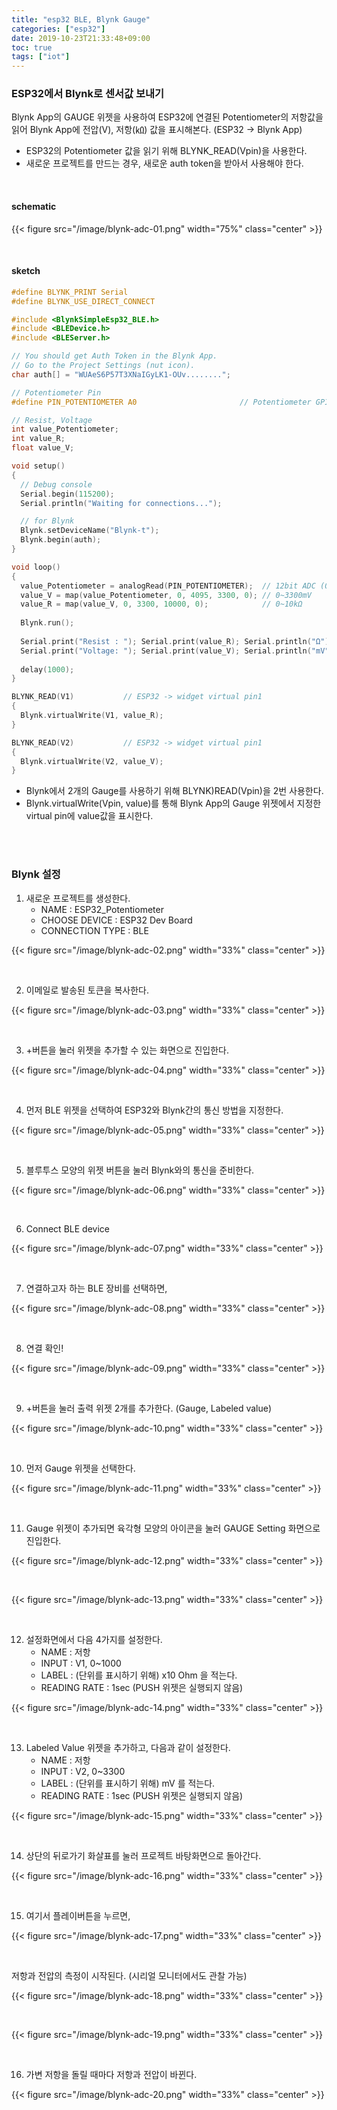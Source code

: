 ```yaml
---
title: "esp32 BLE, Blynk Gauge"
categories: ["esp32"]
date: 2019-10-23T21:33:48+09:00
toc: true
tags: ["iot"]
---
```

### ESP32에서 Blynk로 센서값 보내기 

Blynk App의 GAUGE 위젯을 사용하여 ESP32에 연결된 Potentiometer의 저항값을 읽어 Blynk App에 전압(V), 저항(㏀) 값을 표시해본다. (ESP32 → Blynk App)

*   ESP32의 Potentiometer 값을 읽기 위해 BLYNK_READ(Vpin)을 사용한다.
*   새로운 프로젝트를 만드는 경우, 새로운 auth token을 받아서 사용해야 한다.

<br>

#### schematic

{{< figure src="/image/blynk-adc-01.png" width="75%" class="center" >}}

<br>

#### sketch

```C
#define BLYNK_PRINT Serial
#define BLYNK_USE_DIRECT_CONNECT

#include <BlynkSimpleEsp32_BLE.h>
#include <BLEDevice.h>
#include <BLEServer.h>

// You should get Auth Token in the Blynk App.
// Go to the Project Settings (nut icon).
char auth[] = "WUAeS6P57T3XNaIGyLK1-OUv........";

// Potentiometer Pin
#define PIN_POTENTIOMETER A0                       // Potentiometer GPIO 36

// Resist, Voltage
int value_Potentiometer; 
int value_R;
float value_V;

void setup()
{
  // Debug console
  Serial.begin(115200);
  Serial.println("Waiting for connections...");

  // for Blynk 
  Blynk.setDeviceName("Blynk-t");
  Blynk.begin(auth);
}

void loop()
{
  value_Potentiometer = analogRead(PIN_POTENTIOMETER);  // 12bit ADC (0~4095)
  value_V = map(value_Potentiometer, 0, 4095, 3300, 0); // 0~3300mV
  value_R = map(value_V, 0, 3300, 10000, 0);            // 0~10kΩ
  
  Blynk.run();
  
  Serial.print("Resist : "); Serial.print(value_R); Serial.println("Ω");
  Serial.print("Voltage: "); Serial.print(value_V); Serial.println("mV");
  
  delay(1000);
}

BLYNK_READ(V1)           // ESP32 -> widget virtual pin1
{
  Blynk.virtualWrite(V1, value_R);
}

BLYNK_READ(V2)           // ESP32 -> widget virtual pin1
{
  Blynk.virtualWrite(V2, value_V);
}
```

*   Blynk에서 2개의 Gauge를 사용하기 위해 BLYNK)READ(Vpin)을 2번 사용한다.
*   Blynk.virtualWrite(Vpin, value)를 통해 Blynk App의 Gauge 위젯에서 지정한 virtual pin에 value값을 표시한다.

<br>

<br>

### Blynk 설정

1. 새로운 프로젝트를 생성한다.
   - NAME : ESP32_Potentiometer
   - CHOOSE DEVICE : ESP32 Dev Board
   - CONNECTION TYPE : BLE

{{< figure src="/image/blynk-adc-02.png" width="33%" class="center" >}}

<br>

2. 이메일로 발송된 토큰을 복사한다.

{{< figure src="/image/blynk-adc-03.png" width="33%" class="center" >}}

<br>

3. +버튼을 눌러 위젯을 추가할 수 있는 화면으로 진입한다.

{{< figure src="/image/blynk-adc-04.png" width="33%" class="center" >}}

<br>

4. 먼저 BLE 위젯을 선택하여 ESP32와 Blynk간의 통신 방법을 지정한다.

{{< figure src="/image/blynk-adc-05.png" width="33%" class="center" >}}

<br>

5. 블루투스 모양의 위젯 버튼을 눌러 Blynk와의 통신을 준비한다.

{{< figure src="/image/blynk-adc-06.png" width="33%" class="center" >}}

<br>

6. Connect BLE device

{{< figure src="/image/blynk-adc-07.png" width="33%" class="center" >}}

<br>

7. 연결하고자 하는 BLE 장비를 선택하면,

{{< figure src="/image/blynk-adc-08.png" width="33%" class="center" >}}

<br>

8. 연결 확인!

{{< figure src="/image/blynk-adc-09.png" width="33%" class="center" >}}

<br>

9. +버튼을 눌러 출력 위젯 2개를 추가한다. (Gauge, Labeled value)

{{< figure src="/image/blynk-adc-10.png" width="33%" class="center" >}}

<br>

10. 먼저 Gauge 위젯을 선택한다.

{{< figure src="/image/blynk-adc-11.png" width="33%" class="center" >}}

<br>

11. Gauge 위젯이 추가되면 육각형 모양의 아이콘을 눌러 GAUGE Setting 화면으로 진입한다.

{{< figure src="/image/blynk-adc-12.png" width="33%" class="center" >}}

<br>

{{< figure src="/image/blynk-adc-13.png" width="33%" class="center" >}}

<br>

12. 설정화면에서 다음 4가지를 설정한다.
    - NAME : 저항
    - INPUT : V1, 0~1000
    - LABEL : (단위를 표시하기 위해) x10 Ohm 을 적는다.
    - READING RATE : 1sec (PUSH 위젯은 실행되지 않음)

{{< figure src="/image/blynk-adc-14.png" width="33%" class="center" >}}

<br>

13. Labeled Value 위젯을 추가하고, 다음과 같이 설정한다.
    - NAME : 저항
    - INPUT : V2, 0~3300
    - LABEL : (단위를 표시하기 위해) mV 를 적는다.
    - READING RATE : 1sec (PUSH 위젯은 실행되지 않음)

{{< figure src="/image/blynk-adc-15.png" width="33%" class="center" >}}

<br>

14. 상단의 뒤로가기 화살표를 눌러 프로젝트 바탕화면으로 돌아간다.

{{< figure src="/image/blynk-adc-16.png" width="33%" class="center" >}}

<br>

15. 여기서 플레이버튼을 누르면,

{{< figure src="/image/blynk-adc-17.png" width="33%" class="center" >}}

<br>

저항과 전압의 측정이 시작된다. (시리얼 모니터에서도 관찰 가능)

{{< figure src="/image/blynk-adc-18.png" width="33%" class="center" >}}

<br>

{{< figure src="/image/blynk-adc-19.png" width="33%" class="center" >}}

<br>

16. 가변 저항을 돌릴 때마다 저항과 전압이 바뀐다.

{{< figure src="/image/blynk-adc-20.png" width="33%" class="center" >}}

